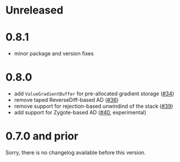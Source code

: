 # Unreleased

# 0.8.1

- minor package and version fixes

# 0.8.0

- add `ValueGradientBuffer` for pre-allocated gradient storage ([#34](https://github.com/tpapp/LogDensityProblems.jl/pull/34))
- remove taped ReverseDiff-based AD ([#36](https://github.com/tpapp/LogDensityProblems.jl/pull/36))
- remove support for rejection-based unwindind of the stack ([#39](https://github.com/tpapp/LogDensityProblems.jl/pull/39))
- add support for Zygote-based AD ([#40](https://github.com/tpapp/LogDensityProblems.jl/pull/40), experimental)

# 0.7.0 and prior

Sorry, there is no changelog available before this version.
